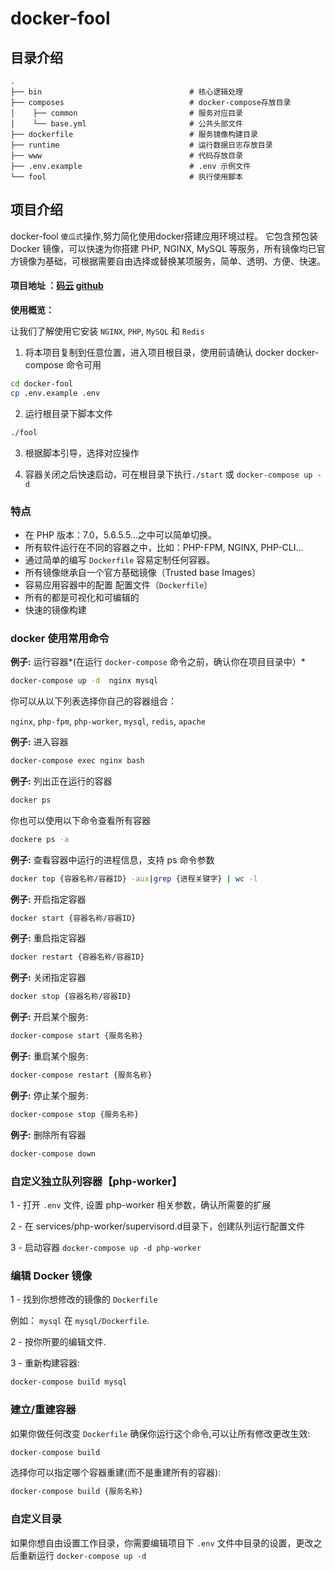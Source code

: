 # docker-fool


## 目录介绍

```
.
├── bin                                 # 核心逻辑处理
├── composes                            # docker-compose存放目录
│    ├── common                         # 服务对应目录
│    └── base.yml                       # 公共头部文件
├── dockerfile                          # 服务镜像构建目录
├── runtime                             # 运行数据日志存放目录
├── www                                 # 代码存放目录
├── .env.example                        # .env 示例文件
└── fool                                # 执行使用脚本

```

## 项目介绍

docker-fool  `傻瓜式`操作,努力简化使用docker搭建应用环境过程。
它包含预包装 Docker 镜像，可以快速为你搭建 PHP, NGINX, MySQL 等服务，所有镜像均已官方镜像为基础，可根据需要自由选择或替换某项服务，简单、透明、方便、快速。



#### 项目地址 ：[码云](https://gitee.com/chazzorg/docker-fool)      [github](https://github.com/chazzorg/docker-fool)

**使用概览：**

让我们了解使用它安装 `NGINX`, `PHP`, `MySQL` 和 `Redis`

1. 将本项目复制到任意位置，进入项目根目录，使用前请确认 docker docker-compose 命令可用
```bash
cd docker-fool
cp .env.example .env
```

2. 运行根目录下脚本文件
 ```bash
./fool
```

3. 根据脚本引导，选择对应操作

4. 容器关闭之后快速启动，可在根目录下执行`./start` 或 `docker-compose up -d`


### 特点

- 在 PHP 版本：7.0，5.6.5.5...之中可以简单切换。
- 所有软件运行在不同的容器之中，比如：PHP-FPM, NGINX, PHP-CLI...
- 通过简单的编写 `Dockerfile` 容易定制任何容器。
- 所有镜像继承自一个官方基础镜像（Trusted base Images）
- 容易应用容器中的配置 配置文件（`Dockerfile`）
- 所有的都是可视化和可编辑的
- 快速的镜像构建

### docker 使用常用命令



**例子:** 运行容器*(在运行 `docker-compose` 命令之前，确认你在项目目录中）*

```bash
docker-compose up -d  nginx mysql
```
你可以从以下列表选择你自己的容器组合：

`nginx`, `php-fpm`, `php-worker`, `mysql`, `redis`, `apache`

**例子:** 进入容器

```bash
docker-compose exec nginx bash
```

**例子:** 列出正在运行的容器
```bash
docker ps
```

你也可以使用以下命令查看所有容器
```bash
dockere ps -a
```

**例子:** 查看容器中运行的进程信息，支持 ps 命令参数
```bash 
docker top {容器名称/容器ID} -aux|grep {进程关键字} | wc -l
```

**例子:** 开启指定容器
```bash
docker start {容器名称/容器ID}
```

**例子:** 重启指定容器
```bash
docker restart {容器名称/容器ID}
```

**例子:** 关闭指定容器 
```bash
docker stop {容器名称/容器ID}
```

**例子:** 开启某个服务:

```bash
docker-compose start {服务名称}
```

**例子:** 重启某个服务:

```bash
docker-compose restart {服务名称}
```

**例子:** 停止某个服务:

```bash
docker-compose stop {服务名称}
```

**例子:** 删除所有容器
```bash
docker-compose down
```
### 自定义独立队列容器【php-worker】

1 - 打开 `.env` 文件, 设置 php-worker 相关参数，确认所需要的扩展

2 - 在 services/php-worker/supervisord.d目录下，创建队列运行配置文件

3 - 启动容器 `docker-compose up -d php-worker`



### 编辑 Docker 镜像

1 - 找到你想修改的镜像的 `Dockerfile` 

例如： `mysql` 在 `mysql/Dockerfile`.

2 - 按你所要的编辑文件.

3 - 重新构建容器:

```bash
docker-compose build mysql
```

### 建立/重建容器

如果你做任何改变 `Dockerfile` 确保你运行这个命令,可以让所有修改更改生效:

```bash
docker-compose build
```

选择你可以指定哪个容器重建(而不是重建所有的容器):

```bash
docker-compose build {服务名称}
```

### 自定义目录

如果你想自由设置工作目录，你需要编辑项目下 `.env` 文件中目录的设置，更改之后重新运行 `docker-compose up -d`
